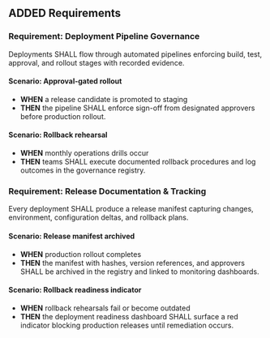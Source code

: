 ## ADDED Requirements

### Requirement: Deployment Pipeline Governance

Deployments SHALL flow through automated pipelines enforcing build, test, approval, and rollout stages with recorded evidence.

#### Scenario: Approval-gated rollout

- **WHEN** a release candidate is promoted to staging
- **THEN** the pipeline SHALL enforce sign-off from designated approvers before production rollout.

#### Scenario: Rollback rehearsal

- **WHEN** monthly operations drills occur
- **THEN** teams SHALL execute documented rollback procedures and log outcomes in the governance registry.

### Requirement: Release Documentation & Tracking

Every deployment SHALL produce a release manifest capturing changes, environment, configuration deltas, and rollback plans.

#### Scenario: Release manifest archived

- **WHEN** production rollout completes
- **THEN** the manifest with hashes, version references, and approvers SHALL be archived in the registry and linked to monitoring dashboards.

#### Scenario: Rollback readiness indicator

- **WHEN** rollback rehearsals fail or become outdated
- **THEN** the deployment readiness dashboard SHALL surface a red indicator blocking production releases until remediation occurs.
